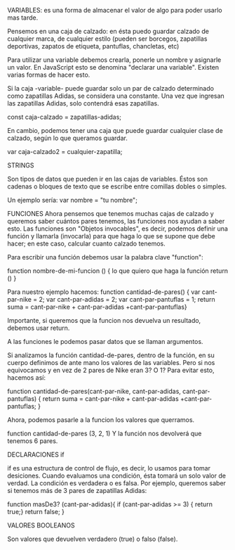 VARIABLES: es una forma de almacenar el valor de algo para poder usarlo mas tarde.

Pensemos en una caja de calzado: en ésta puedo guardar calzado de cualquier marca, de cualquier estilo (pueden ser borcegos, zapatillas deportivas, zapatos de etiqueta, pantuflas, chancletas, etc) 

Para utilizar una variable debemos crearla, ponerle un nombre y asignarle un valor. En JavaScript esto se denomina "declarar una variable". Existen varias formas de hacer esto. 

Si la caja -variable- puede guardar solo un par de calzado determinado como zapatillas Adidas, se considera una constante. Una vez que ingresan las zapatillas Adidas, solo contendrá esas zapatillas.

const caja-calzado = zapatillas-adidas;

En cambio, podemos tener una caja que puede guardar cualquier clase de calzado, según lo que queramos guardar. 

var caja-calzado2 = cualquier-zapatilla;

STRINGS

Son tipos de datos que pueden ir en las cajas de variables. Éstos son cadenas o bloques de texto que se escribe entre comillas dobles o simples.

Un ejemplo sería:
var nombre = "tu nombre";

FUNCIONES
Ahora pensemos que tenemos muchas cajas de calzado y queremos saber cuántos pares tenemos, las funciones nos ayudan a saber esto.
Las funciones son "Objetos invocables", es decir, podemos definir una función y llamarla (invocarla) para que haga lo que se supone que debe hacer; en este caso, calcular cuanto calzado tenemos.

Para escribir una función debemos usar la palabra clave "function":

function nombre-de-mi-funcion () {
         lo que quiero que haga la función
         return ()     }

Para nuestro ejemplo hacemos:
function cantidad-de-pares() {
         var cant-par-nike = 2;
         var cant-par-adidas = 2;
         var cant-par-pantuflas = 1;
         return suma = cant-par-nike + cant-par-adidas +cant-par-pantuflas}

Importante, si queremos que la funcion nos devuelva un resultado, debemos usar return.

A las funciones le podemos pasar datos que se llaman argumentos.

Si analizamos la función cantidad-de-pares, dentro de la función, en su cuerpo definimos de ante mano los valores de las variables. Pero si nos equivocamos y en vez de 2 pares de Nike eran 3? O 1?
Para evitar esto, hacemos así:


function cantidad-de-pares(cant-par-nike, cant-par-adidas, cant-par-pantuflas) {
         return suma = cant-par-nike + cant-par-adidas +cant-par-pantuflas; }
         
Ahora, podemos pasarle a la funcion los valores que querramos.

function cantidad-de-pares (3, 2, 1)
Y la función nos devolverá que tenemos 6 pares.

DECLARACIONES if

if es una estructura de control de flujo, es decir, lo usamos para tomar desiciones. Cuando evaluamos una condición, ésta tomará un solo valor de verdad. La condición es verdadera o es falsa.
Por ejemplo, queremos saber si tenemos más de 3 pares de zapatillas Adidas:

function masDe3? (cant-par-adidas){
	if (cant-par-adidas >= 3) {
	return true;}
	return false;
	} 
         
VALORES BOOLEANOS

Son valores que devuelven verdadero (true) o falso (false).
         
         
